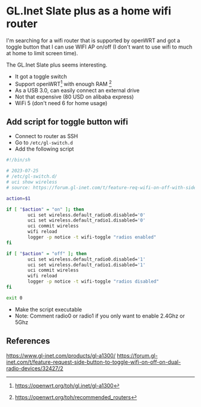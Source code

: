 # GL.Inet Slate plus as a home wifi router

I'm searching for a wifi router that is supported by openWRT
and got a toggle button that I can use WIFI AP on/off (I don't want
to use wifi to much at home to limit screen time).

The GL.Inet Slate plus seems interesting.

- It got a toggle switch
- Support openWRT[^1] with
  enough RAM [^2]
- As a USB 3.0, can easily connect an external drive
- Not that expensive (80 USD on alibaba express)
- WiFi 5 (don't need 6 for home usage)

## Add script for toggle button wifi

- Connect to router as SSH 
- Go to `/etc/gl-switch.d`
- Add the following script

```bash
#!/bin/sh

# 2023-07-25
# /etc/gl-switch.d/
# uci show wireless
# source: https://forum.gl-inet.com/t/feature-req-wifi-on-off-with-side-switch/2896/41

action=$1

if [ "$action" = "on" ]; then
        uci set wireless.default_radio0.disabled='0'
        uci set wireless.default_radio1.disabled='0'
        uci commit wireless
        wifi reload
        logger -p notice -t wifi-toggle "radios enabled"
fi

if [ "$action" = "off" ]; then
        uci set wireless.default_radio0.disabled='1'
        uci set wireless.default_radio1.disabled='1'
        uci commit wireless
        wifi reload
        logger -p notice -t wifi-toggle "radios disabled"
fi

exit 0
```

- Make the script executable
- Note: Comment radio0 or radio1 if you only want
to enable 2.4Ghz or 5Ghz

## References

<https://www.gl-inet.com/products/gl-a1300/>
<https://forum.gl-inet.com/t/feature-request-side-button-to-toggle-wifi-on-off-on-dual-radio-devices/32427/2>
[^1]: <https://openwrt.org/toh/gl.inet/gl-a1300>
[^2]: <https://openwrt.org/toh/recommended_routers>
